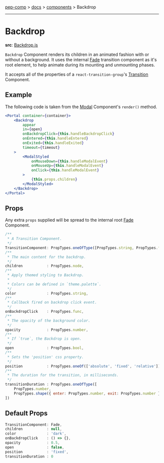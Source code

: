 [pep-comp](/) > [docs](/docs/README.md) > [components](/docs/components/README.md) > Backdrop

--------------------------------------------------------------------------------

# Backdrop

**src**: [Backdrop.js](/src/lib/Backdrop/Backdrop.js)

`Backdrop` Component renders its children in an animated fashion with or without a background. It uses the internal [Fade](/docs/components/Fade.md) transition component as it's root element, to help animate during its mounting and unmounting phases.

It accepts all of the properties of a `react-transition-group`'s [Transition](https://reactcommunity.org/react-transition-group/transition) Component.

## Example

The following code is taken from the [Modal](/src/lib/Modal/Modal.js) Component's `render()` method.

```jsx
<Portal container={container}>
    <Backdrop
        appear
        in={open}
        onBackdropClick={this.handleBackdropClick}
        onEntered={this.handleEntered}
        onExited={this.handleExited}
        timeout={timeout}
    >
        <ModalStyled
            onMouseDown={this.handleModalEvent}
            onMouseUp={this.handleModalEvent}
            onClick={this.handleModalEvent}
        >
            {this.props.children}
        </ModalStyled>
    </Backdrop>
</Portal>
```

## Props

Any extra `props` supplied will be spread to the internal root [Fade](/docs/Fade.md) Component.

```javascript
/**
 * A Transition Component.
 */
TransitionComponent: PropTypes.oneOfType([PropTypes.string, PropTypes.func, PropTypes.object]),
/**
 * The main content for the backdrop.
 */
children           : PropTypes.node,
/**
 * Apply themed styling to Backdrop.
 *
 * Colors can be defined in `theme.palette`.
 */
color              : PropTypes.string,
/**
 * Callback fired on backdrop click event.
 */
onBackdropClick    : PropTypes.func,
/**
 * The opacity of the background color.
 */
opacity            : PropTypes.number,
/**
 * If `true`, the Backdrop is open.
 */
open               : PropTypes.bool,
/**
 * Sets the 'position' css property.
 */
position           : PropTypes.oneOf(['absolute', 'fixed', 'relative']),
/**
 * The duration for the transition, in milliseconds.
 */
transitionDuration : PropTypes.oneOfType([
    PropTypes.number,
    PropTypes.shape({ enter: PropTypes.number, exit: PropTypes.number })
])
```

## Default Props

```javascript
TransitionComponent: Fade,
children           : null,
color              : 'dark',
onBackdropClick    : () => {},
opacity            : 0.5,
open               : false,
position           : 'fixed',
transitionDuration : 0
```

